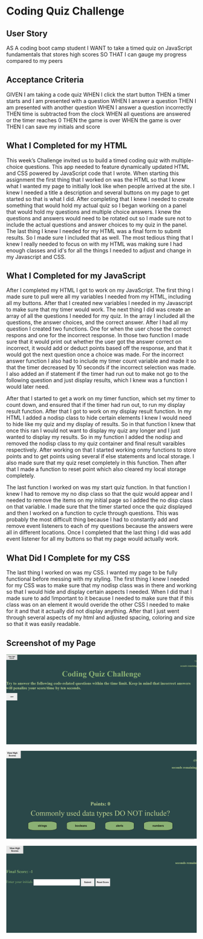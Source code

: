 # Coding Quiz Challenge

## User Story
AS A coding boot camp student
I WANT to take a timed quiz on JavaScript fundamentals that stores high scores
SO THAT I can gauge my progress compared to my peers

## Acceptance Criteria 
GIVEN I am taking a code quiz
WHEN I click the start button
THEN a timer starts and I am presented with a question
WHEN I answer a question
THEN I am presented with another question
WHEN I answer a question incorrectly
THEN time is subtracted from the clock
WHEN all questions are answered or the timer reaches 0
THEN the game is over
WHEN the game is over
THEN I can save my initials and score

## What I Completed for my HTML
This week’s Challenge invited us to build a timed coding quiz with multiple-choice questions. This app needed to  feature dynamically updated HTML and CSS powered by JavaScript code that I wrote. When starting this assignment the first thing that I worked on was the HTML so that I knew what I wanted my page to initially look like when people arrived at the site. I knew I needed a title a description and several buttons on my page to get started so that is what I did. After completing that I knew I needed to create something that would hold my actual quiz so I began working on a panel that would hold my questions and multiple choice answers. I knew the questions and answers would need to be rotated out so I made sure not to include the actual questions and answer choices to my quiz in the panel. The last thing I knew I needed for my HTML was a final form to submit results. So I made sure I included that as well. The most tedious thing that I knew I really needed to focus on with my HTML was making sure I had enough classes and id's for all the things I needed to adjust and change in my Javascript and CSS. 

## What I Completed for my JavaScript

After I completed my HTML I got to work on my JavaScript. The first thing I made sure to pull were all my variables I needed from my HTML, including all my buttons. After that I created new variables I needed in my Javascript to make sure that my timer would work. The next thing I did was create an array of all the questions I needed for my quiz. In the array I included all the questions, the answer choices, and the correct answer. After I had all my question I created two functions. One for when the user chose the correct respons and one for the incorrect response. In those two function I made sure that it would print out whether the user got the answer correct on incorrect, it would add or deduct points based off the response, and that it would got the next question once a choice was made. For the incorrect answer function I also had to include my timer count variable and made it so that the timer decreased by 10 seconds if the incorrect selection was made. I also added an if statement if the timer had run out to make not go to the following question and just display results, which I knew was a function I would later need. 

After that I started to get a work on my timer function, which set my timer to count down, and ensured that if the timer had run out, to run my display result function. After that I got to work on my display result function. In my HTML I added a nodisp class to hide certain elements I knew I would need to hide like my quiz and my display of results. So in that function I knew that once this ran I would not want to display my quiz any longer and I just wanted to display my results. So in my function I added the nodisp and removed the nodisp class to my quiz container and final result varaibles respectively. After working on that I started working onmy functions to store points and to get points using several if else statements and local storage. I also made sure that my quiz reset completely in this function. Then after that I made a function to reset point which also cleared my local storage completely. 

The last function I worked on was my start quiz function. In that function I knew I had to remove my no disp class so that the quiz would appear and I needed to remove the items on my initial page so I added the no disp class on that variable. I made sure that the timer started once the quiz displayed and then I worked on a function to cycle through questions. This was probably the most difficult thing because I had to constantly add and remove event listeners to each of my questions because the answers were all in different locations. Once I completed that the last thing I did was add event listener for all my buttons so that my page would actually work. 



## What Did I Complete for my CSS

The last thing I worked on was my CSS. I wanted my page to be fully functional before messing with my styling. The first thing I knew I needed for my CSS was to make sure that my nodisp class was in there and working so that I would hide and display certain aspects I needed. When I did that I made sure to add !important to it because I needed to make sure that if this class was on an element it would overide the other CSS I needed to make for it and that it actually did not display anything. After that I just went through several aspects of my html and adjusted spacing, coloring and size so that it was easily readable. 

## Screenshot of my Page 
![alt text](./screenshots/screenshotoflanding.png "Initial Page")

![alt text](./screenshots/screenshotofquiz.png "Quiz Page")

![alt text](./screenshots/finalscore.png "Final Result Page")